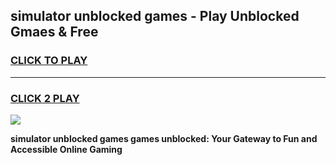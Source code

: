 
## simulator unblocked games - Play Unblocked Gmaes & Free
<h3>
<a href="https://premium.freeplayer.one?title=simulator_unblocked_games&ref=20F">CLICK TO PLAY</a></h3>
<hr>

<h3>
<a href="https://premium.freeplayer.one?title=simulator_unblocked_games&ref=20F">CLICK 2 PLAY</a>
  
</h3>

<a href="https://premium.freeplayer.one?title=simulator_unblocked_games&ref=20F/"><img src="https://clearcache.store/games.png"></a>


**simulator unblocked games games unblocked: Your Gateway to Fun and Accessible Online Gaming**
